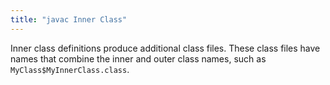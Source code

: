 ```yaml
---
title: "javac Inner Class"
---
```


Inner class definitions produce additional class files.
These class files have names that combine the inner and outer class names, such as `MyClass$MyInnerClass.class`.
